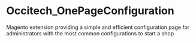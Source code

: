 Occitech_OnePageConfiguration
=============================

Magento extension providing a simple and efficient configuration page for administrators with the most common configurations to start a shop

